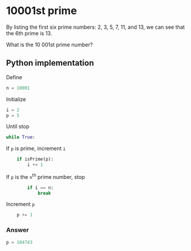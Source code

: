 # 10001st prime

By listing the first six prime numbers: 2, 3, 5, 7, 11, and 13, we can see that the 6th prime is 13.

What is the 10 001st prime number?

## Python implementation

Define

```python
n = 10001
```

Initialize

```python
i = 2
p = 5
```

Until stop

```python
while True:
```

If `p` is prime, increment `i`

```python
    if isPrime(p):
        i += 1
```

If `p` is the `n`<sup>th</sup> prime number, stop

```python
        if i == n:
            break
```

Increment `p`

```python
    p += 1
```

### Answer

```python
p = 104743
```
